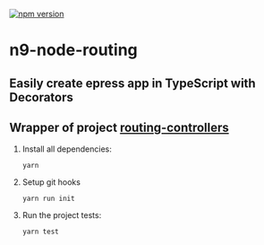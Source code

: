 [![npm version](https://img.shields.io/npm/v/n9-node-routing.svg)](https://www.npmjs.com/package/n9-node-routing)

# n9-node-routing
## Easily create epress app in TypeScript with Decorators 
## Wrapper of project [routing-controllers](https://github.com/typestack/routing-controllers)

1. Install all dependencies:

    `yarn`
    
2. Setup git hooks

   `yarn run init`

3. Run the project tests:

    `yarn test`
